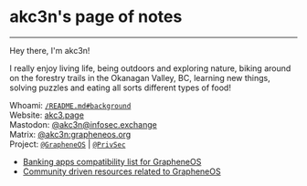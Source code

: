 # akc3n's page of notes
---

Hey there, I'm akc3n!   

I really enjoy living life, being outdoors and exploring nature, biking around on the forestry trails in the Okanagan Valley, BC, learning new things, solving puzzles and eating all sorts different types of food! 

Whoami: [`/README.md#background`](https://github.com/akc3n/akc3n.page#background)      
Website: [akc3.page](https://akc3n.page/)   
Mastodon: [@akc3n@infosec.exchange](https://infosec.exchange/@akc3n)   
Matrix: [@akc3n:grapheneos.org](https://matrix.to/#/@akc3n:grapheneos.org)  
Project: [`@GrapheneOS`](https://github.com/GrapheneOS) | [`@PrivSec`](https://github.com/PrivSec-dev)   

- [Banking apps compatibility list for GrapheneOS](https://privsec.dev/banking)  
- [Community driven resources related to GrapheneOS](https://akc3n.page/links/#community-driven)
